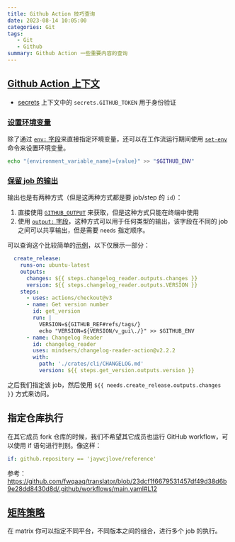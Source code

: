 ```yaml
---
title: Github Action 技巧查询
date: 2023-08-14 10:05:00
categories: Git
tags:
   - Git
   - Github
summary: Github Action 一些重要内容的查询
---
```


## [Github Action 上下文](https://docs.github.com/zh/actions/learn-github-actions/contexts#about-contexts)

* [secrets](https://docs.github.com/zh/actions/learn-github-actions/contexts#secrets-context) 上下文中的 `secrets.GITHUB_TOKEN` 用于身份验证

### [设置环境变量](https://docs.github.com/zh/actions/learn-github-actions/contexts#secrets-context)

除了通过 [`env:` 字段](https://docs.github.com/zh/actions/learn-github-actions/variables#为单个工作流定义环境变量)来直接指定环境变量，还可以在工作流运行期间使用 [`set-env`](https://docs.github.com/zh/actions/using-workflows/workflow-commands-for-github-actions#setting-an-environment-variable) 命令来设置环境变量。

```bash
echo "{environment_variable_name}={value}" >> "$GITHUB_ENV"
```

### [保留 job 的输出](https://docs.github.com/zh/actions/using-workflows/workflow-commands-for-github-actions#setting-an-output-parameter)

输出也是有两种方式（但是这两种方式都是要 job/step 的 `id`）：

1. 直接使用 [`GITHUB_OUTPUT`](https://docs.github.com/zh/actions/using-workflows/workflow-commands-for-github-actions#setting-an-output-parameter) 来获取，但是这种方式只能在终端中使用
2. 使用 [`output:` 字段](https://docs.github.com/zh/actions/using-workflows/workflow-syntax-for-github-actions#jobsjob_idoutputs)，这种方式可以用于任何类型的输出，该字段在不同的 job 之间可以共享输出，但是需要 `needs` 指定顺序。

可以查询这个比较简单的[示例](https://github.com/Borber/seam/blob/defa7bf79dc97fefa0521655828e98a5bd2d2a38/.github/workflows/release_gui.yml#L12-L30)，以下仅展示一部分：

```yaml
  create_release:
    runs-on: ubuntu-latest
    outputs:
      changes: ${{ steps.changelog_reader.outputs.changes }}
      version: ${{ steps.changelog_reader.outputs.VERSION }}
    steps:
      - uses: actions/checkout@v3
      - name: Get version number
        id: get_version
        run: |
          VERSION=${GITHUB_REF#refs/tags/}
          echo "VERSION=${VERSION/v_gui\./}" >> $GITHUB_ENV
      - name: Changelog Reader
        id: changelog_reader
        uses: mindsers/changelog-reader-action@v2.2.2
        with:
          path: './crates/cli/CHANGELOG.md'
          version: ${{ steps.get_version.outputs.version }}
```

之后我们指定该 job，然后使用 `${{ needs.create_release.outputs.changes }}` 方式来访问。

## 指定仓库执行

在其它成员 fork 仓库的时候，我们不希望其它成员也运行 GitHub workflow，可以使用 if 语句进行判别。像这样：

```yaml
if: github.repository == 'jaywcjlove/reference'
```

参考：<https://github.com/fwqaaq/translator/blob/23dcf1f6679531457df49d38d6b9e28dd8430d8d/.github/workflows/main.yaml#L12>

## [矩阵策略](https://docs.github.com/zh/actions/using-jobs/using-a-matrix-for-your-jobs#using-a-matrix-strategy)

在 matrix 你可以指定不同平台，不同版本之间的组合，进行多个 job 的执行。
